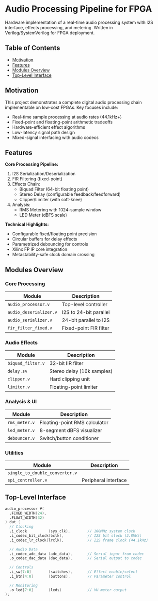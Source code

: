 # Audio Processing Pipeline for FPGA

Hardware implementation of a real-time audio processing system with I2S interface, effects processing, and metering. Written in Verilog/SystemVerilog for FPGA deployment.

## Table of Contents
- [Motivation](#motivation)
- [Features](#features)
- [Modules Overview](#modules-overview)
- [Top-Level Interface](#top-level-interface)

## Motivation
This project demonstrates a complete digital audio processing chain implementable on low-cost FPGAs. Key focuses include:
- Real-time sample processing at audio rates (44.1kHz+)
- Fixed-point and floating-point arithmetic tradeoffs
- Hardware-efficient effect algorithms
- Low-latency signal path design
- Mixed-signal interfacing with audio codecs

## Features
**Core Processing Pipeline:**
1. I2S Serialization/Deserialization
2. FIR Filtering (fixed-point)
3. Effects Chain:
   - Biquad Filter (64-bit floating point)
   - Stereo Delay (configurable feedback/feedforward)
   - Clipper/Limiter (with soft-knee)
4. Analysis:
   - RMS Metering with 1024-sample window
   - LED Meter (dBFS scale)

**Technical Highlights:**
- Configurable fixed/floating point precision
- Circular buffers for delay effects
- Parametrized debouncing for controls
- Xilinx FP IP core integration
- Metastability-safe clock domain crossing

## Modules Overview

### Core Processing
| Module | Description |
|--------|-------------|
| `audio_processor.v` | Top-level controller |
| `audio_deserializer.v` | I2S to 24-bit parallel |
| `audio_serializer.v` | 24-bit parallel to I2S |
| `fir_filter_fixed.v` | Fixed-point FIR filter |

### Audio Effects
| Module | Description |
|--------|-------------|
| `biquad_filter.v` | 32-bit IIR filter |
| `delay.sv` | Stereo delay (16k samples) |
| `clipper.v` | Hard clipping unit |
| `limiter.v` | Floating-point limiter |

### Analysis & UI
| Module | Description |
|--------|-------------|
| `rms_meter.v` | Floating-point RMS calculator |
| `led_meter.v` | 8-segment dBFS visualizer |
| `debouncer.v` | Switch/button conditioner |

### Utilities
| Module | Description |
|--------|-------------|
| `single_to_double_converter.v` |  |
| `spi_controller.v` | Peripheral interface |

## Top-Level Interface

```verilog
audio_processor #(
  .FIXED_WIDTH(24),
  .FLOAT_WIDTH(32)
) dut (
  // Clocking
  .i_clock          (sys_clk),        // 100MHz system clock
  .i_codec_bit_clock(bclk),           // I2S bit clock (2.8MHz)
  .i_codec_lr_clock(lrclk),           // I2S frame clock (44.1kHz)
  
  // Audio Data
  .i_codec_adc_data (adc_data),       // Serial input from codec
  .o_codec_dac_data (dac_data),       // Serial output to codec
  
  // Controls
  .i_sw[7:0]        (switches),       // Effect enable/select
  .i_btn[4:0]       (buttons),        // Parameter control
  
  // Monitoring
  .o_led[7:0]       (leds)            // VU meter output
);
